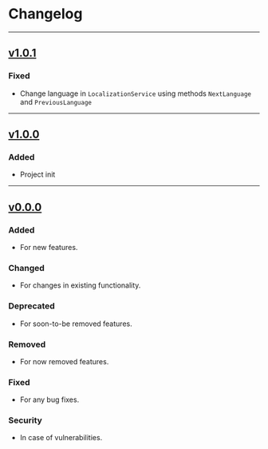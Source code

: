 # Changelog

---

## [v1.0.1](https://github.com/Playdarium/localization/releases/tag/v0.0.0)

### Fixed

- Change language in `LocalizationService` using methods `NextLanguage` and `PreviousLanguage`

---

## [v1.0.0](https://github.com/Playdarium/localization/releases/tag/v0.0.0)

### Added

- Project init

---

## [v0.0.0](https://github.com/Playdarium/localization/releases/tag/v0.0.0)

### Added

- For new features.

### Changed

- For changes in existing functionality.

### Deprecated

- For soon-to-be removed features.

### Removed

- For now removed features.

### Fixed

- For any bug fixes.

### Security

- In case of vulnerabilities.
